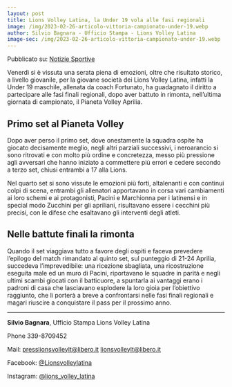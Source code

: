 ```yaml
---
layout: post
title: Lions Volley Latina, la Under 19 vola alle fasi regionali
image: /img/2023-02-26-articolo-vittoria-campionato-under-19.webp
author: Silvio Bagnara - Ufficio Stampa - Lions Volley Latina
image-sec: /img/2023-02-26-articolo-vittoria-campionato-under-19.webp
---
```


Pubblicato su: [Notizie Sportive](https://notiziesportive.altervista.org/lions-volley-latina-la-under-19-vola-alle-fasi-regionali/)

Venerdì si è vissuta una serata piena di emozioni, oltre che risultato storico, a livello giovanile, per la giovane società dei Lions Volley Latina, infatti la Under 19 maschile, allenata da coach Fortunato, ha guadagnato il diritto a partecipare alle fasi finali regionali, dopo aver battuto in rimonta, nell’ultima giornata di campionato, il Pianeta Volley Aprilia.

## Primo set al Pianeta Volley

Dopo aver perso il primo set, dove onestamente la squadra ospite ha giocato decisamente meglio, negli altri parziali successivi, i neroarancio si sono ritrovati e con molto più ordine e concretezza, messo più pressione agli avversari che hanno iniziato a commettere più errori e cedere secondo a terzo set, chiusi entrambi a 17 alla Lions.

Nel quarto set si sono vissute le emozioni più forti, altalenanti e con continui colpi di scena, entrambi gli allenatori apportavano in corsa vari cambiamenti ai loro schemi e ai protagonisti, Pacini e Marchionna per i latinensi e in special modo Zucchini per gli apriliani, risultavano essere i cecchini più precisi, con le difese che esaltavano gli interventi degli atleti.

## Nelle battute finali la rimonta

Quando il set viaggiava tutto a favore degli ospiti e faceva prevedere l’epilogo del match rimandato al quinto set, sul punteggio di 21-24 Aprilia, succedeva l’imprevedibile: una ricezione sbagliata, una ricostruzione eseguita male ed un muro di Pacini, riportavano le squadre in parità e negli ultimi scambi giocati con il batticuore, a spuntarla ai vantaggi erano i padroni di casa che lasciavano esplodere la loro gioia per l’obiettivo raggiunto, che li porterà a breve a confrontarsi nelle fasi finali regionali e magari riuscire a conquistare il pass per il prossimo anno.

---

**Silvio Bagnara**, Ufficio Stampa Lions Volley Latina

Phone 339-8709452

Mail: [presslionsvolleylt@libero.it](presslionsvolleylt@libero.it) [lionsvolleylt@libero.it](lionsvolleylt@libero.it)

Facebook: [@Lionsvolleylatina](https://www.facebook.com/Lionsvolleylatina/)

Instagram: [@lions_volley_latina](https://www.instagram.com/lions_volley_latina/)
